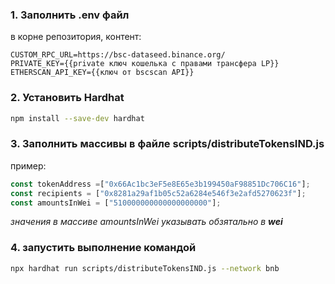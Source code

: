 ### 1. Заполнить .env файл 
в корне репозитория, контент:
```dotenv
CUSTOM_RPC_URL=https://bsc-dataseed.binance.org/
PRIVATE_KEY={{private ключ кошелька с правами трансфера LP}}
ETHERSCAN_API_KEY={{ключ от bscscan API}}
```

### 2. Установить Hardhat
```sh
npm install --save-dev hardhat
```

### 3. Заполнить массивы в файле scripts/distributeTokensIND.js
пример: 
```js
const tokenAddress =["0x66Ac1bc3eF5e8E65e3b199450aF98851Dc706C16"];
const recipients = ["0x8281a29af1b05c52a6284e546f3e2afd5270623f"];
const amountsInWei = ["510000000000000000000"];
```
_значения в массиве amountsInWei указывать обзятально в **wei**_

### 4. запустить выполнение командой

```sh
npx hardhat run scripts/distributeTokensIND.js --network bnb
```